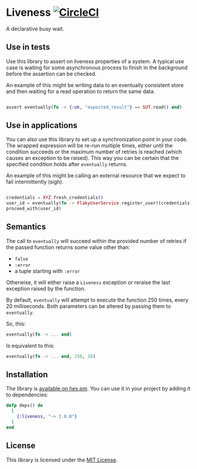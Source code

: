 # Liveness [![CircleCI](https://circleci.com/gh/well-ironed/liveness.svg?style=svg)](https://circleci.com/gh/well-ironed/liveness)

A declarative busy wait.


## Use in tests

Use this library to assert on liveness properties of a system.  A typical use case is
waiting for some asynchronous process to finish in the background before
the assertion can be checked.

An example of this might be writing data to an eventually consistent store and
then waiting for a read operation to return the same data.

```elixir

assert eventually(fn -> {:ok, "expected_result"} == SUT.read() end)

```

## Use in applications

You can also use this library to set up a synchronization point in your code.
The wrapped expression will be re-run multiple times, either until the
condition succeeds or the maximum number of retries is reached (which causes an
exception to be raised). This way you can be certain that the specified
condition holds after `eventually` returns.

An example of this might be calling an external resource that we expect to fail
intermittently (sigh).

```elixir

credentials = XYZ.fresh_credentials()
user_id = eventually(fn -> FlakyUserService.register_user!(credentials) end)
proceed_with(user_id)

```

## Semantics

The call to `eventually` will succeed within the provided number of retries if
the passed function returns some value other than:

* `false`
* `:error`
* a tuple starting with `:error`

Otherwise, it will either raise a `Liveness` exception or reraise the last
exception raised by the function.

By default, `eventually` will attempt to execute the function 250 times, every
20 milliseconds. Both parameters can be altered by passing them to
`eventually`.

So, this:
```elixir
eventually(fn -> ... end)
```

Is equivalent to this:
```elixir
eventually(fn -> ... end, 250, 20)
```

## Installation

The library is [available on hex.pm](https://hex.pm/packages/liveness). You can
use it in your project by adding it to dependencies:


```elixir
defp deps() do
  [
    {:liveness, "~> 1.0.0"}
  ]
end
```

## License

This library is licensed under the [MIT License](LICENSE).
